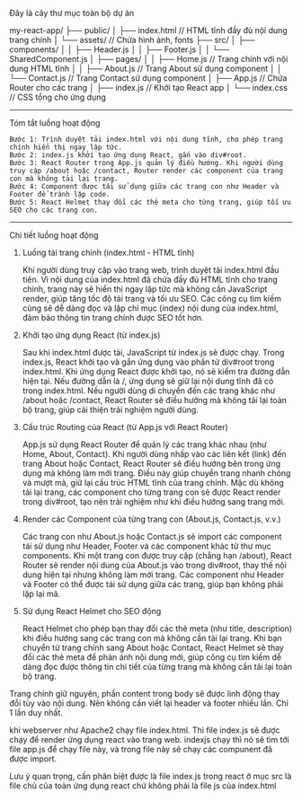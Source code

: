 Đây là cây thư mục toàn bộ dự án

my-react-app/
├── public/
│ ├── index.html // HTML tĩnh đầy đủ nội dung trang chính
│ └── assets/ // Chứa hình ảnh, fonts
├── src/
│ ├── components/
│ │ ├── Header.js
│ │ ├── Footer.js
│ │ └── SharedComponent.js
│ ├── pages/
│ │ ├── Home.js // Trang chính với nội dung HTML tĩnh
│ │ ├── About.js // Trang About sử dụng component
│ │ └── Contact.js // Trang Contact sử dụng component
│ ├── App.js // Chứa Router cho các trang
│ ├── index.js // Khởi tạo React app
│ └── index.css // CSS tổng cho ứng dụng

-----------------------------------------------------------------------

Tóm tắt luồng hoạt động

    Bước 1: Trình duyệt tải index.html với nội dung tĩnh, cho phép trang chính hiển thị ngay lập tức.
    Bước 2: index.js khởi tạo ứng dụng React, gắn vào div#root.
    Bước 3: React Router trong App.js quản lý điều hướng. Khi người dùng truy cập /about hoặc /contact, Router render các component của trang con mà không tải lại trang.
    Bước 4: Component được tái sử dụng giữa các trang con như Header và Footer để tránh lặp code.
    Bước 5: React Helmet thay đổi các thẻ meta cho từng trang, giúp tối ưu SEO cho các trang con.

---

Chi tiết luồng hoạt động

1. Luồng tải trang chính (index.html - HTML tĩnh)

   Khi người dùng truy cập vào trang web, trình duyệt tải index.html đầu tiên.
   Vì nội dung của index.html đã chứa đầy đủ HTML tĩnh cho trang chính, trang này sẽ hiển thị ngay lập tức mà không cần JavaScript render, giúp tăng tốc độ tải trang và tối ưu SEO.
   Các công cụ tìm kiếm cũng sẽ dễ dàng đọc và lập chỉ mục (index) nội dung của index.html, đảm bảo thông tin trang chính được SEO tốt hơn.

2. Khởi tạo ứng dụng React (từ index.js)

   Sau khi index.html được tải, JavaScript từ index.js sẽ được chạy.
   Trong index.js, React khởi tạo và gắn ứng dụng vào phần tử div#root trong index.html.
   Khi ứng dụng React được khởi tạo, nó sẽ kiểm tra đường dẫn hiện tại. Nếu đường dẫn là /, ứng dụng sẽ giữ lại nội dung tĩnh đã có trong index.html.
   Nếu người dùng di chuyển đến các trang khác như /about hoặc /contact, React Router sẽ điều hướng mà không tải lại toàn bộ trang, giúp cải thiện trải nghiệm người dùng.

3. Cấu trúc Routing của React (từ App.js với React Router)

   App.js sử dụng React Router để quản lý các trang khác nhau (như Home, About, Contact).
   Khi người dùng nhấp vào các liên kết (link) đến trang About hoặc Contact, React Router sẽ điều hướng bên trong ứng dụng mà không làm mới trang. Điều này giúp chuyển trang nhanh chóng và mượt mà, giữ lại cấu trúc HTML tĩnh của trang chính.
   Mặc dù không tải lại trang, các component cho từng trang con sẽ được React render trong div#root, tạo nên trải nghiệm như khi điều hướng sang trang mới.

4. Render các Component của từng trang con (About.js, Contact.js, v.v.)

   Các trang con như About.js hoặc Contact.js sẽ import các component tái sử dụng như Header, Footer và các component khác từ thư mục components.
   Khi một trang con được truy cập (chẳng hạn /about), React Router sẽ render nội dung của About.js vào trong div#root, thay thế nội dung hiện tại nhưng không làm mới trang.
   Các component như Header và Footer có thể được tái sử dụng giữa các trang, giúp bạn không phải lặp lại mã.

5. Sử dụng React Helmet cho SEO động

   React Helmet cho phép bạn thay đổi các thẻ meta (như title, description) khi điều hướng sang các trang con mà không cần tải lại trang.
   Khi bạn chuyển từ trang chính sang About hoặc Contact, React Helmet sẽ thay đổi các thẻ meta để phản ánh nội dung mới, giúp công cụ tìm kiếm dễ dàng đọc được thông tin chi tiết của từng trang mà không cần tải lại toàn bộ trang.

Trang chính giữ nguyên, phần content trong body sẽ được linh động thay đổi tùy vào nội dung. Nên không cần
viết lại header và footer nhiều lần. Chỉ 1 lần duy nhất.

khi webserver như Apache2 chạy file index.html. Thì file index.js sẽ được chạy để render ứng dụng react vào trang web. indexjs chạy thì nó sẽ tìm tới file app.js để chạy file này, và trong file này sẽ chạy các compunent đã được import.

Lưu ý quan trọng, cần phân biệt được là file index.js trong react ở mục src là file chủ của toàn ứng dụng react
chứ không phải là file js của index.html
